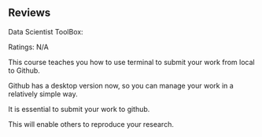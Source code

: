 ## Reviews

Data Scientist ToolBox:

Ratings: N/A

This course teaches you how to use terminal to submit your work from local to Github.

Github has a desktop version now, so you can manage your work in a relatively simple way. 

It is essential to submit your work to github. 

This will enable others to reproduce your research.

